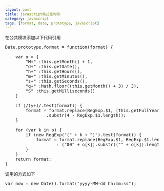 ```yaml
---
layout: post
title: javascript格式化时间
category: javascript
tags: [format, date, prototype, javascript]
---
```


在公共模块添加以下代码引用
<pre class="prettyprint linenums">
Date.prototype.format = function(format) {

    var o = {
        "M+" :this.getMonth() + 1,
        "d+" :this.getDate(),
        "h+" :this.getHours(),
        "m+" :this.getMinutes(),
        "s+" :this.getSeconds(),
        "q+" :Math.floor((this.getMonth() + 3) / 3),
        "S" :this.getMilliseconds()
    }

    if (/(y+)/.test(format)) {
        format = format.replace(RegExp.$1, (this.getFullYear() + "")
                .substr(4 - RegExp.$1.length));
    }

    for (var k in o) {
        if (new RegExp("(" + k + ")").test(format)) {
            format = format.replace(RegExp.$1, RegExp.$1.length == 1 ? o[k]
                    : ("00" + o[k]).substr(("" + o[k]).length));
        }
    }
    return format;
}
</pre>

调用的方式如下
<pre class="prettyprint linenums">
var now = new Date().format("yyyy-MM-dd hh:mm:ss");
</pre>
